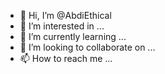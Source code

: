 - 👋 Hi, I’m @AbdiEthical
- 👀 I’m interested in ...
- 🌱 I’m currently learning ...
- 💞️ I’m looking to collaborate on ...
- 📫 How to reach me ...

<!---
AbdiEthical/AbdiEthical is a ✨ special ✨ repository because its `README.md` (this file) appears on your GitHub profile.
You can click the Preview link to take a look at your changes.
--->
